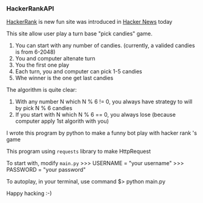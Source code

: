 ### HackerRankAPI 

[HackerRank](http://hackerrank.com/) is new fun site was introduced in [Hacker News]() today

This site allow user play a turn base "pick candies" game.
1. You can start with any number of candies. (currently, a valided candies is from 6-2048)
2. You and computer altenate turn
3. You the first one play
4. Each turn, you and computer can pick 1-5 candies
5. Whe winner is the one get last candies

The algorithm is quite clear:
1. With any number N which N % 6 != 0, you always have strategy to will by pick N % 6 candies
2. If you start with N which N % 6 == 0, you always lose (because computer apply 1st algorith with you)

I wrote this program by python to make a funny bot play with hacker rank 's game

This program using `requests` library to make HttpRequest

To start with, modify `main.py`
    >>> USERNAME = "your username"
    >>> PASSWORD = "your password"

To autoplay, in your terminal, use command
    $> python main.py

Happy hacking :-)

